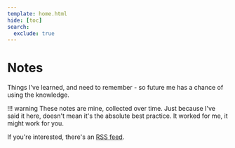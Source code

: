 ```yaml
---
template: home.html
hide: [toc]
search:
  exclude: true
---
```


# Notes

Things I've learned, and need to remember - so future me has a chance of using the knowledge.

!!! warning
    These notes are mine, collected over time. Just because I've said it here, doesn't mean it's the absolute best practice. It worked for me, it might work for you.

If you're interested, there's an [RSS feed](/feed_rss_created.xml).
